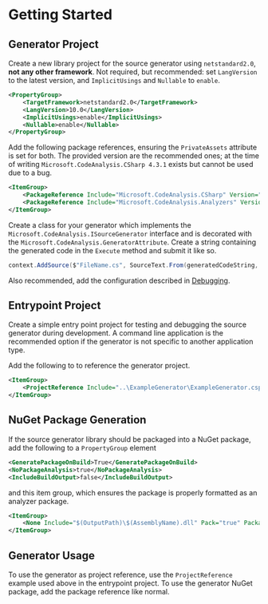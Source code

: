 # Getting Started

## Generator Project

Create a new library project for the source generator using `netstandard2.0`, **not any other framework**. Not required, but recommended: set `LangVersion` to the latest version, and `ImplicitUsings` and `Nullable` to `enable`.

```xml
<PropertyGroup>
    <TargetFramework>netstandard2.0</TargetFramework>
    <LangVersion>10.0</LangVersion>
    <ImplicitUsings>enable</ImplicitUsings>
    <Nullable>enable</Nullable>
</PropertyGroup>
```

Add the following package references, ensuring the `PrivateAssets` attribute is set for both. The provided version are the recommended ones; at the time of writing `Microsoft.CodeAnalysis.CSharp 4.3.1` exists but cannot be used due to a bug.

```xml
<ItemGroup>
    <PackageReference Include="Microsoft.CodeAnalysis.CSharp" Version="4.2.0" PrivateAssets="all" />
    <PackageReference Include="Microsoft.CodeAnalysis.Analyzers" Version="3.3.3" PrivateAssets="all" />
</ItemGroup>
```

Create a class for your generator which implements the `Microsoft.CodeAnalysis.ISourceGenerator` interface and is decorated with the `Microsoft.CodeAnalysis.GeneratorAttribute`. Create a string containing the generated code in the `Execute` method and submit it like so.

```c#
context.AddSource($"FileName.cs", SourceText.From(generatedCodeString, Encoding.UTF8));
```

Also recommended, add the configuration described in [Debugging](./debugging.md).

## Entrypoint Project

Create a simple entry point project for testing and debugging the source generator during development. A command line application is the recommended option if the generator is not specific to another application type.

Add the following to to reference the generator project.

```xml
<ItemGroup>
    <ProjectReference Include="..\ExampleGenerator\ExampleGenerator.csproj" OutputItemType="Analyzer" ReferenceOutputAssembly="false" />
</ItemGroup>
```

## NuGet Package Generation

If the source generator library should be packaged into a NuGet package, add the following to a `PropertyGroup` element

```xml
<GeneratePackageOnBuild>True</GeneratePackageOnBuild>
<NoPackageAnalysis>true</NoPackageAnalysis>
<IncludeBuildOutput>false</IncludeBuildOutput>
```

and this item group, which ensures the package is properly formatted as an analyzer package.

```xml
<ItemGroup>
    <None Include="$(OutputPath)\$(AssemblyName).dll" Pack="true" PackagePath="analyzers/dotnet/cs" Visible="false" />
</ItemGroup>
```

## Generator Usage

To use the generator as project reference, use the `ProjectReference` example used above in the entrypoint project. To use the generator NuGet package, add the package reference like normal.
